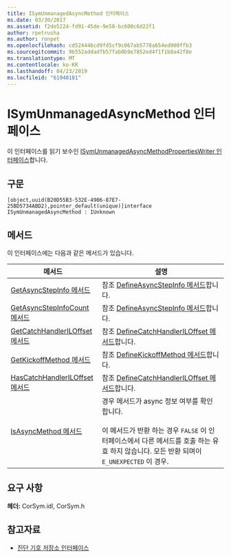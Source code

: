 ```yaml
---
title: ISymUnmanagedAsyncMethod 인터페이스
ms.date: 03/30/2017
ms.assetid: f2de5224-fd91-45de-9e58-bc600c6d22f1
author: rpetrusha
ms.author: ronpet
ms.openlocfilehash: cd524446cd9fd5cf9c067ab5778a654ed000ffb3
ms.sourcegitcommit: 9b552addadfb57fab0b9e7852ed4f1f1b8a42f8e
ms.translationtype: MT
ms.contentlocale: ko-KR
ms.lasthandoff: 04/23/2019
ms.locfileid: "61940181"
---
```

# <a name="isymunmanagedasyncmethod-interface"></a>ISymUnmanagedAsyncMethod 인터페이스
이 인터페이스를 읽기 보수인 [ISymUnmanagedAsyncMethodPropertiesWriter 인터페이스](../../../../docs/framework/unmanaged-api/diagnostics/isymunmanagedasyncmethodpropertieswriter-interface.md)합니다.  
  
## <a name="syntax"></a>구문  
  
```idl  
[object,uuid(B20D55B3-532E-4906-87E7-25BD5734ABD2),pointer_default(unique)]interface ISymUnmanagedAsyncMethod : IUnknown  
```  
  
## <a name="methods"></a>메서드  
 이 인터페이스에는 다음과 같은 메서드가 있습니다.  
  
|메서드|설명|  
|------------|-----------------|  
|[GetAsyncStepInfo 메서드](../../../../docs/framework/unmanaged-api/diagnostics/isymunmanagedasyncmethod-getasyncstepinfo-method.md)|참조 [DefineAsyncStepInfo 메서드](../../../../docs/framework/unmanaged-api/diagnostics/isymunmanagedasyncmethodpropertieswriter-defineasyncstepinfo-method.md)합니다.|  
|[GetAsyncStepInfoCount 메서드](../../../../docs/framework/unmanaged-api/diagnostics/isymunmanagedasyncmethod-getasyncstepinfocount-method.md)|참조 [DefineAsyncStepInfo 메서드](../../../../docs/framework/unmanaged-api/diagnostics/isymunmanagedasyncmethodpropertieswriter-defineasyncstepinfo-method.md)합니다.|  
|[GetCatchHandlerILOffset 메서드](../../../../docs/framework/unmanaged-api/diagnostics/isymunmanagedasyncmethod-getcatchhandleriloffset-method.md)|참조 [DefineCatchHandlerILOffset 메서드](../../../../docs/framework/unmanaged-api/diagnostics/isymunmanagedasyncmethodpropertieswriter-definecatchhandleriloffset-method.md)합니다.|  
|[GetKickoffMethod 메서드](../../../../docs/framework/unmanaged-api/diagnostics/isymunmanagedasyncmethod-getkickoffmethod-method.md)|참조 [DefineKickoffMethod 메서드](../../../../docs/framework/unmanaged-api/diagnostics/isymunmanagedasyncmethodpropertieswriter-definekickoffmethod-method.md)합니다.|  
|[HasCatchHandlerILOffset 메서드](../../../../docs/framework/unmanaged-api/diagnostics/isymunmanagedasyncmethod-hascatchhandleriloffset-method.md)|참조 [DefineCatchHandlerILOffset 메서드](../../../../docs/framework/unmanaged-api/diagnostics/isymunmanagedasyncmethodpropertieswriter-definecatchhandleriloffset-method.md)합니다.|  
|[IsAsyncMethod 메서드](../../../../docs/framework/unmanaged-api/diagnostics/isymunmanagedasyncmethod-isasyncmethod-method.md)|경우 메서드가 async 정보 여부를 확인 합니다.<br /><br /> 이 메서드가 반환 하는 경우 `FALSE` 이 인터페이스에서 다른 메서드를 호출 하는 유효 하지 않습니다. 모든 반환 되며이 `E_UNEXPECTED` 이 경우.|  
  
## <a name="requirements"></a>요구 사항  
 **헤더:** CorSym.idl, CorSym.h  
  
## <a name="see-also"></a>참고자료

- [진단 기호 저장소 인터페이스](../../../../docs/framework/unmanaged-api/diagnostics/diagnostics-symbol-store-interfaces.md)
